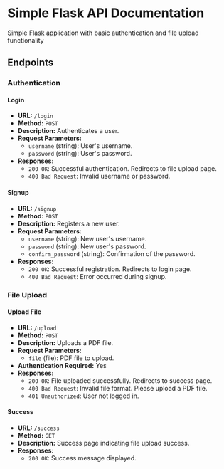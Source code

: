 # Simple Flask API Documentation

Simple Flask application with basic authentication and file upload functionality

## Endpoints

### Authentication

#### Login

- **URL:** `/login`
- **Method:** `POST`
- **Description:** Authenticates a user.
- **Request Parameters:**
  - `username` (string): User's username.
  - `password` (string): User's password.
- **Responses:**
  - `200 OK`: Successful authentication. Redirects to file upload page.
  - `400 Bad Request`: Invalid username or password.

#### Signup

- **URL:** `/signup`
- **Method:** `POST`
- **Description:** Registers a new user.
- **Request Parameters:**
  - `username` (string): New user's username.
  - `password` (string): New user's password.
  - `confirm_password` (string): Confirmation of the password.
- **Responses:**
  - `200 OK`: Successful registration. Redirects to login page.
  - `400 Bad Request`: Error occurred during signup.

### File Upload

#### Upload File

- **URL:** `/upload`
- **Method:** `POST`
- **Description:** Uploads a PDF file.
- **Request Parameters:**
  - `file` (file): PDF file to upload.
- **Authentication Required:** Yes
- **Responses:**
  - `200 OK`: File uploaded successfully. Redirects to success page.
  - `400 Bad Request`: Invalid file format. Please upload a PDF file.
  - `401 Unauthorized`: User not logged in.

#### Success

- **URL:** `/success`
- **Method:** `GET`
- **Description:** Success page indicating file upload success.
- **Responses:**
  - `200 OK`: Success message displayed.